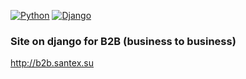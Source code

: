 [![Python](https://img.shields.io/badge/language-Python%203.x-red.svg)](https://Python.org/)
[![Django](https://img.shields.io/badge/framework-Django%202.x-blue.svg)](https://www.djangoproject.com/)

### Site on django for B2B (business to business)
http://b2b.santex.su
